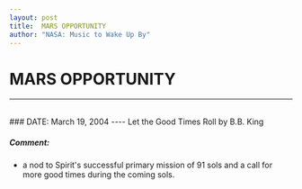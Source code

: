 ```yaml
---
layout: post
title:  MARS OPPORTUNITY
author: "NASA: Music to Wake Up By"
---
```


# MARS OPPORTUNITY
----
<br/>
### DATE: March 19, 2004
----
Let the Good Times Roll by B.B. King

##### Comment:
* a nod to Spirit's successful primary mission of 91 sols and a call for more good times during the coming sols.
